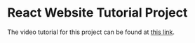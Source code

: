 # React Website Tutorial Project

The video tutorial for this project can be found at [this link](https://www.youtube.com/watch?v=I2UBjN5ER4s).

